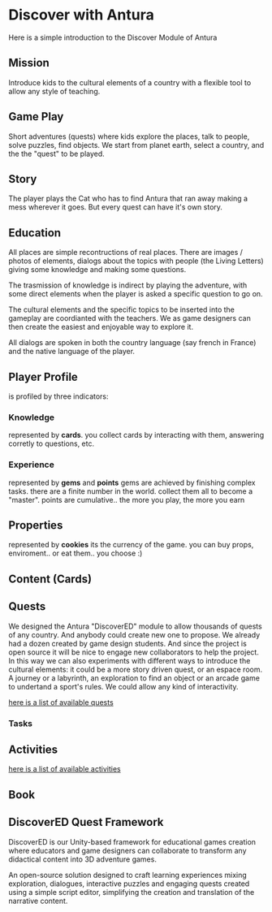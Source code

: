 # Discover with Antura
Here is a simple introduction to the Discover Module of Antura

## Mission
Introduce kids to the cultural elements of a country with a flexible tool to allow any style of teaching.

## Game Play
Short adventures (quests) where kids explore the places, talk to people, solve puzzles, find objects. We start from planet earth, select a country, and the the "quest" to be played.

## Story
The player plays the Cat who has to find Antura that ran away making a mess wherever it goes. But every quest can have it's own story.

## Education
All places are simple recontructions of real places. There are images / photos of elements, dialogs about the topics with people (the Living Letters) giving some knowledge and making some questions.

The trasmission of knowledge is indirect by playing the adventure, with some direct elements when the player is asked a specific question to go on.

The cultural elements and the specific topics to be inserted into the gameplay are coordianted with the teachers. We as game designers can then create the easiest and enjoyable way to explore it.

All dialogs are spoken in both the country language (say french in France) and the native language of the player.

## Player Profile
is profiled by three indicators:

### Knowledge
represented by **cards**.
you collect cards by interacting with them, answering corretly to questions, etc.

### Experience
represented by **gems** and **points**
gems are achieved by finishing complex tasks. there are a finite number in the world. collect them all to become a "master".
points are cumulative.. the more you play, the more you earn

## Properties
represented by **cookies**
its the currency of the game. you can buy props, enviroment.. or eat them.. you choose :)

## Content (Cards)

## Quests
We designed the Antura "DiscoverED" module to allow thousands of quests of any country. And anybody could create new one to propose.
We already had a dozen created by game design students. And since the project is open source it will be nice to engage new collaborators to help the project.
In this way we can also experiments with different ways to introduce the cultural elements: it could be a more story driven quest, or an espace room. A journey or a labyrinth, an exploration to find an object or an arcade game to undertand a sport's rules. We could allow any kind of interactivity.

[here is a list of available quests](../discover/quest/index.md)


### Tasks

## Activities
[here is a list of available activities](../discover/activities/index.md)

## Book

## DiscoverED Quest Framework
DiscoverED is our Unity-based framework for educational games creation where educators and game designers can collaborate to transform any didactical content into 3D adventure games.

An open-source solution designed to craft learning experiences mixing exploration, dialogues, interactive puzzles and engaging quests created using a simple script editor, simplifying the creation and translation of the narrative content.

